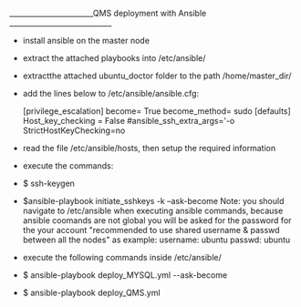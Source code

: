 
_______________________QMS deployment with Ansible ____________________________

- install ansible on the master node
- extract the attached playbooks into /etc/ansible/ 
 - extractthe attached ubuntu_doctor folder to the path /home/master_dir/

- add the lines below to /etc/ansible/ansible.cfg:
     
     [privilege_escalation]
     become= True
     become_method= sudo
     [defaults]
     Host_key_checking = False
     #ansible_ssh_extra_args='-o StrictHostKeyChecking=no

- read the file /etc/ansible/hosts, then setup the required information 
- execute the commands:
-  $ ssh-keygen
-   $ansible-playbook initiate_sshkeys -k –ask-become 
Note: you should navigate to /etc/ansible when executing ansible commands, because ansible coomands are not global
you will be asked for the password for the your account "recommended to use shared username & passwd between all the nodes"
as example:
username: ubuntu
passwd: ubuntu
- execute the following commands inside /etc/ansible/
- $ ansible-playbook deploy_MYSQL.yml --ask-become
- $ ansible-playbook deploy_QMS.yml




